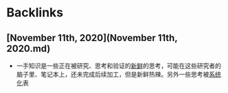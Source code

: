 
# Backlinks
## [November 11th, 2020](November 11th, 2020.md)
- 一手知识是一些正在被研究、思考和验证的[新鲜](新鲜.md)的思考，可能在这些研究者的脑子里、笔记本上，还未完成后续加工，但是新鲜热辣。另外一些思考被[系统化](系统化.md)表


